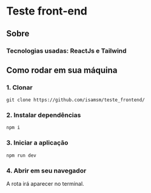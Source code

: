 # Teste front-end

## Sobre

### Tecnologias usadas: ReactJs e Tailwind

## Como rodar em sua máquina

### 1. Clonar

```git clone https://github.com/isamsm/teste_frontend/```

### 2. Instalar dependências 

```npm i```

### 3. Iniciar a aplicação

```npm run dev```

### 4. Abrir em seu navegador

A rota irá aparecer no terminal.
